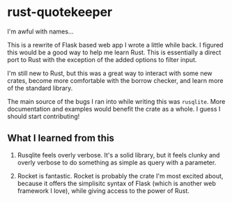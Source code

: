 # rust-quotekeeper

I'm awful with names...

This is a rewrite of Flask based web app I wrote a little while back. I figured
this would be a good way to help me learn Rust. This is essentially a direct port
to Rust with the exception of the added options to filter input.

I'm still new to Rust, but this was a great way to interact with some new crates,
become more comfortable with the borrow checker, and learn more of the standard
library.

The main source of the bugs I ran into while writing this was `rusqlite`. More
documentation and examples would benefit the crate as a whole. I guess I should
start contributing!

## What I learned from this

1. Rusqlite feels overly verbose. It's a solid library, but it feels clunky and
overly verbose to do something as simple as query with a parameter.

2. Rocket is fantastic. Rocket is probably the crate I'm most excited about, because
it offers the simplisitc syntax of Flask (which is another web framework I love), while
giving access to the power of Rust.

